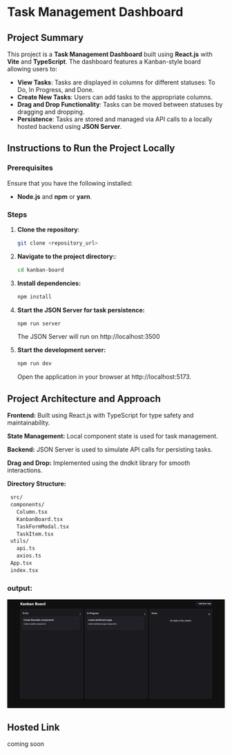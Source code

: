 # Task Management Dashboard

## Project Summary

This project is a **Task Management Dashboard** built using **React.js** with **Vite** and **TypeScript**. The dashboard features a Kanban-style board allowing users to:

- **View Tasks**: Tasks are displayed in columns for different statuses: To Do, In Progress, and Done.
- **Create New Tasks**: Users can add tasks to the appropriate columns.
- **Drag and Drop Functionality**: Tasks can be moved between statuses by dragging and dropping.
- **Persistence**: Tasks are stored and managed via API calls to a locally hosted backend using **JSON Server**.

## Instructions to Run the Project Locally

### Prerequisites

Ensure that you have the following installed:

- **Node.js** and **npm** or **yarn**.

### Steps

1. **Clone the repository**:

   ```bash
   git clone <repository_url>
   ```

2. **Navigate to the project directory:**:

   ```bash
   cd kanban-board
   ```

3. **Install dependencies:**

   ```bash
   npm install
   ```

4. **Start the JSON Server for task persistence:**

   ```bash
   npm run server
   ```

   The JSON Server will run on http://localhost:3500

5. **Start the development server:**

   ```bash
   npm run dev
   ```

   Open the application in your browser at http://localhost:5173.

## Project Architecture and Approach

**Frontend:** Built using React.js with TypeScript for type safety and maintainability.

**State Management:** Local component state is used for task management.

**Backend:** JSON Server is used to simulate API calls for persisting tasks.

**Drag and Drop:** Implemented using the dndkit library for smooth interactions.

**Directory Structure:**

```bash
 src/
 components/
   Column.tsx
   KanbanBoard.tsx
   TaskFormModal.tsx
   TaskItem.tsx
 utils/
   api.ts
   axios.ts
 App.tsx
 index.tsx
```

### output:

![alt text](image.png)

## Hosted Link

coming soon
